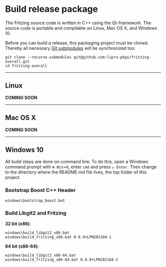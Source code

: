 Build release package
=====================

The Fritzing source code is written in C++ using the Qt-framework. The source
code is portable and compilable on Linux, Mac OS X, and Windows 10. 

Before you can build a release, this packaging project must be cloned. Thereby
all necessary [Git submodules](SUBMODULES.md) will be synchronized too:

```
git clone --recurse-submodules git@github.com:lipro-pkgs/fritzing-overall.git
cd fritzing-overall
```

---

## Linux

**COMING SOON**

---

## Mac OS X

**COMING SOON**

---

## Windows 10

All build steps are done on command line. To do this, open a Windows command
prompt with `⊞ Win`+`R`, enter `cmd` and press `↵ Enter`. Then change to the
directory where the README.md file lives, the top folder of this project.

### Bootstrap Boost C++ Header

```
windows\bootstrap_boost.bat
```

### Build Libgit2 and Fritzing

**32 bit (x86)**:

```
windows\build_libgit2_x86.bat
windows\build_fritzing_x86.bat 0.9.9+LPN2021Q4-1
```

**64 bit (x86-64)**:

```
windows\build_libgit2_x86-64.bat
windows\build_fritzing_x86-64.bat 0.9.9+LPN2021Q4-1
```
